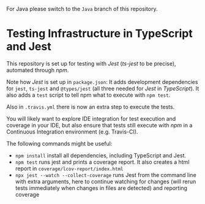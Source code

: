 For Java please switch to the `Java` branch of this repository.

# Testing Infrastructure in TypeScript and Jest

This repository is set up for testing with _Jest_ (_ts-jest_ to be precise), automated through _npm_.

Note how _Jest_ is set up in `package.json`: It adds development dependencies for `jest`, `ts-jest` and `@types/jest` (all three needed for _Jest_ in _TypeScript_). It also adds a `test` script to tell npm what to execute with `npm test`.

Also in `.travis.yml` there is now an extra step to execute the tests.

You will likely want to explore IDE integration for test execution and coverage in your IDE, but also ensure that tests still execute with *npm* in a Continuous Integration environment (e.g. Travis-CI).

The following commands might be useful:
* `npm install` install all dependencies, including TypeScript and Jest.
* `npm test` runs jest and prints a coverage report. It also creates a html report in `coverage/lcov-report/index.html`
* `npx jest --watch --collect-coverage` runs Jest from the command line with extra arguments, here to continue watching for changes (will rerun tests immediately when changes in files are detected) and reporting coverage

